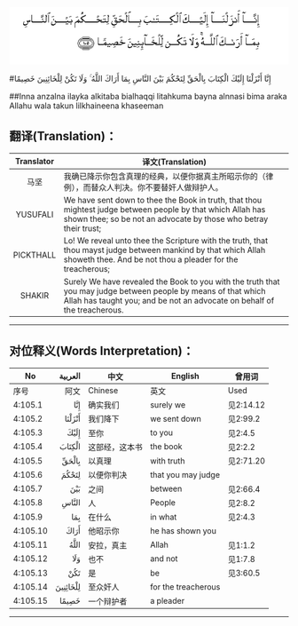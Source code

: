 ![004:105](images/004_105.gif)

#إِنَّا أَنْزَلْنَا إِلَيْكَ الْكِتَابَ بِالْحَقِّ لِتَحْكُمَ بَيْنَ النَّاسِ بِمَا أَرَاكَ اللَّهُ ۚ وَلَا تَكُنْ لِلْخَائِنِينَ خَصِيمًا 

##Inna anzalna ilayka alkitaba bialhaqqi litahkuma bayna alnnasi bima araka Allahu wala takun lilkhaineena khaseeman 

## 翻译(Translation)：

| Translator | 译文(Translation)                                            |
| :--------: | ------------------------------------------------------------ |
|    马坚    | 我确已降示你包含真理的经典，以便你据真主所昭示你的（律例），而替众人判决。你不要替奸人做辩护人。 |
|  YUSUFALI  | We have sent down to thee the Book in truth, that thou mightest judge between people by that which Allah has shown thee; so be not an advocate by those who betray their trust; |
| PICKTHALL  | Lo! We reveal unto thee the Scripture with the truth, that thou mayst judge between mankind by that which Allah showeth thee. And be not thou a pleader for the treacherous; |
|   SHAKIR   | Surely We have revealed the Book to you with the truth that you may judge between people by means of that which Allah has taught you; and be not an advocate on behalf of the treacherous. |

---

## 对位释义(Words Interpretation)：

| No   | العربية | 中文    | English | 曾用词 |
| ---- | ------: | ------- | ------- | ------ |
| 序号 |    阿文 | Chinese | 英文    | Used   |
| 4:105.1  | إِنَّا      | 确实我们       | surely we           | 见2:14.12 |
| 4:105.2  | أَنْزَلْنَا   | 我们降下       | we sent down        | 见2:99.2  |
| 4:105.3  | إِلَيْكَ     | 至你           | to you              | 见2:4.5   |
| 4:105.4  | الْكِتَابَ   | 这部经，这本书 | the book            | 见2:2.2   |
| 4:105.5  | بِالْحَقِّ    | 以真理         | with truth          | 见2:71.20 |
| 4:105.6  | لِتَحْكُمَ    | 以便你判决     | that you may judge  |           |
| 4:105.7  | بَيْنَ      | 之间           | between             | 见2:66.4  |
| 4:105.8  | النَّاسِ    | 人             | People              | 见2:8.2   |
| 4:105.9  | بِمَا      | 在什么         | in what             | 见2:4.3   |
| 4:105.10 | أَرَاكَ     | 他昭示你       | he has shown you    |           |
| 4:105.11 | اللَّهُ     | 安拉，真主     | Allah               | 见1:1.2   |
| 4:105.12 | وَلَا      | 也不           | and not             | 见1:7.8   |
| 4:105.13 | تَكُنْ      | 是             | be                  | 见3:60.5  |
| 4:105.14 | لِلْخَائِنِينَ | 至众奸人       | for the treacherous |           |
| 4:105.15 | خَصِيمًا    | 一个辩护者     | a pleader           |           |

---
